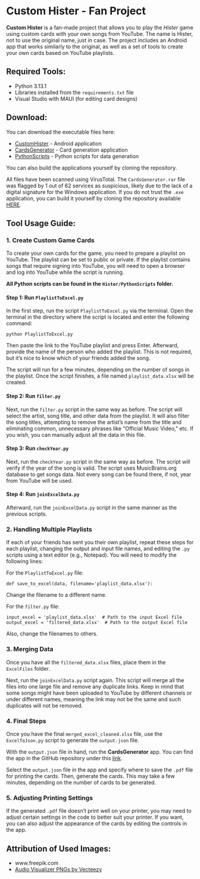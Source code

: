 <h1>Custom Hister - Fan Project</h1>

<p><strong>Custom Hister</strong> is a fan-made project that allows you to play the <em>Hister</em> game using custom cards with your own songs from YouTube. The name is Hister, not to use the original name, just in case. The project includes an Android app that works similarly to the original, as well as a set of tools to create your own cards based on YouTube playlists.</p>

<h2>Required Tools:</h2>
<ul>
    <li>Python 3.13.1</li>
    <li>Libraries installed from the <code>requirements.txt</code> file</li>
    <li>Visual Studio with MAUI (for editing card designs)</li>
</ul>

<h2>Download:</h2>
<p>You can download the executable files here:</p>
<ul>
    <li><a href="https://github.com/Mimal9999/Custom_Hister/raw/refs/heads/master/Executable/com.companyname.customhister-Signed.apk")>CustomHister</a> - Android application</li>
    <li><a href="https://github.com/Mimal9999/Custom_Hister/raw/refs/heads/master/Executable/CardsGenerator.rar">CardsGenerator</a> - Card generation application</li>
    <li><a href="https://github.com/Mimal9999/Custom_Hister/raw/refs/heads/master/Executable/PythonScripts.rar">PythonScripts</a> - Python scripts for data generation</li>
</ul>
<p>You can also build the applications yourself by cloning the repository.</p>

<p>All files have been scanned using VirusTotal. The <code>CardsGenerator.rar</code> file was flagged by 1 out of 62 services as suspicious, likely due to the lack of a digital signature for the Windows application. If you do not trust the <code>.exe</code> application, you can build it yourself by cloning the repository available <a href="https://github.com/Mimal9999/CardsGenerator">HERE</a>.</p>

<h2>Tool Usage Guide:</h2>

<h3>1. Create Custom Game Cards</h3>

<p>To create your own cards for the game, you need to prepare a playlist on YouTube. The playlist can be set to public or private. If the playlist contains songs that require signing into YouTube, you will need to open a browser and log into YouTube while the script is running.</p>

<p><strong>All Python scripts can be found in the <code>Hister/PythonScripts</code> folder.</strong></p>

<h4>Step 1: Run <code>PlaylistToExcel.py</code></h4>

<p>In the first step, run the script <code>PlaylistToExcel.py</code> via the terminal. Open the terminal in the directory where the script is located and enter the following command:</p>

<pre><code>python PlaylistToExcel.py</code></pre>

<p>Then paste the link to the YouTube playlist and press Enter. Afterward, provide the name of the person who added the playlist. This is not required, but it’s nice to know which of your friends added the song.</p>

<p>The script will run for a few minutes, depending on the number of songs in the playlist. Once the script finishes, a file named <code>playlist_data.xlsx</code> will be created.</p>

<h4>Step 2: Run <code>filter.py</code></h4>

<p>Next, run the <code>filter.py</code> script in the same way as before. The script will select the artist, song title, and other data from the playlist. It will also filter the song titles, attempting to remove the artist’s name from the title and eliminating common, unnecessary phrases like "Official Music Video," etc. If you wish, you can manually adjust all the data in this file.</p>

<h4>Step 3: Run <code>checkYear.py</code></h4>

<p>Next, run the <code>checkYear.py</code> script in the same way as before. The script will verify if the year of the song is valid. The script uses MusicBrains.org database to get songs data. Not every song can be found there, if not, year from YouTube will be used.</p>

<h4>Step 4: Run <code>joinExcelData.py</code></h4>

<p>Afterward, run the <code>joinExcelData.py</code> script in the same manner as the previous scripts.</p>

<h3>2. Handling Multiple Playlists</h3>

<p>If each of your friends has sent you their own playlist, repeat these steps for each playlist, changing the output and input file names, and editing the <code>.py</code> scripts using a text editor (e.g., Notepad). You will need to modify the following lines:</p>

<p>For the <code>PlaylistToExcel.py</code> file:</p>
<pre><code>def save_to_excel(data, filename='playlist_data.xlsx'): </code></pre>
<p>Change the filename to a different name.</p>

<p>For the <code>filter.py</code> file:</p>
<pre><code>input_excel = 'playlist_data.xlsx'  # Path to the input Excel file
output_excel = 'filtered_data.xlsx'  # Path to the output Excel file</code></pre>
<p>Also, change the filenames to others.</p>

<h3>3. Merging Data</h3>

<p>Once you have all the <code>filtered_data.xlsx</code> files, place them in the <code>ExcelFiles</code> folder.</p>

<p>Next, run the <code>joinExcelData.py</code> script again. This script will merge all the files into one large file and remove any duplicate links. Keep in mind that some songs might have been uploaded to YouTube by different channels or under different names, meaning the link may not be the same and such duplicates will not be removed.</p>

<h3>4. Final Steps</h3>

<p>Once you have the final <code>merged_excel_cleaned.xlsx</code> file, use the <code>ExcelToJson.py</code> script to generate the <code>output.json</code> file.</p>

<p>With the <code>output.json</code> file in hand, run the <strong>CardsGenerator</strong> app. You can find the app in the GitHub repository under this <a href="https://github.com/Mimal9999/CardsGenerator">link</a>.</p>

<p>Select the <code>output.json</code> file in the app and specify where to save the <code>.pdf</code> file for printing the cards. Then, generate the cards. This may take a few minutes, depending on the number of cards to be generated.</p>

<h3>5. Adjusting Printing Settings</h3>

<p>If the generated <code>.pdf</code> file doesn’t print well on your printer, you may need to adjust certain settings in the code to better suit your printer. If you want, you can also adjust the appearance of the cards by editing the controls in the app.</p>

<h2>Attribution of Used Images:</h2>
<ul>
    <li>www.freepik.com</li>
    <li><a href="https://www.vecteezy.com/free-png/audio-visualizer">Audio Visualizer PNGs by Vecteezy</a></li>
</ul>

